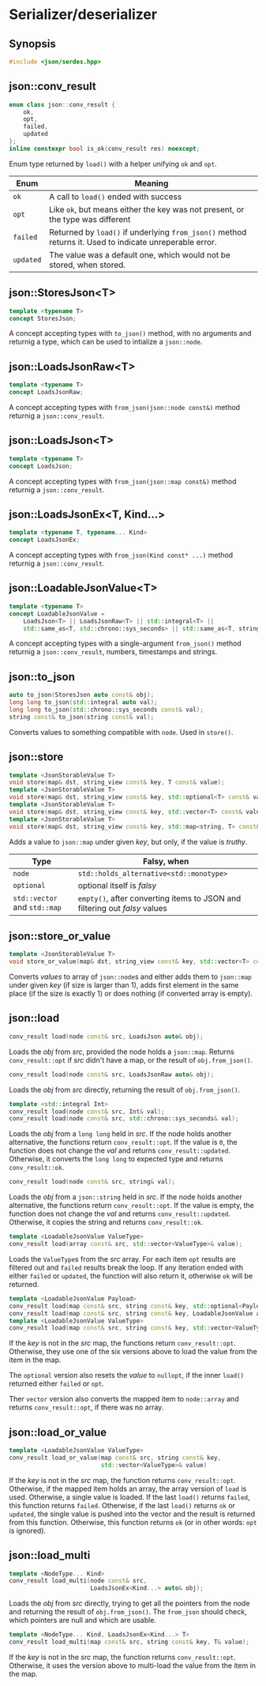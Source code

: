 # Serializer/deserializer

## Synopsis

```cpp
#include <json/serdes.hpp>
```

## json::conv_result

```cpp
enum class json::conv_result {
    ok,
    opt,
    failed,
    updated
};
inline constexpr bool is_ok(conv_result res) noexcept;
```

Enum type returned by `load()` with a helper unifying `ok` and `opt`.

| Enum | Meaning |
| ---- | ------- |
| `ok` | A call to `load()` ended with success |
| `opt` | Like `ok`, but means either the key was not present, or the type was different |
| `failed` | Returned by `load()` if underlying `from_json()` method returns it. Used to indicate unreperable error. |
| `updated` | The value was a default one, which would not be stored, when stored. |


## json::StoresJson&lt;T&gt;

```cpp
template <typename T>
concept StoresJson;
```

A concept accepting types with `to_json()` method, with no arguments and returnig a type, which can be used to intialize a `json::node`.

## json::LoadsJsonRaw&lt;T&gt;

```cpp
template <typename T>
concept LoadsJsonRaw;
```

A concept accepting types with `from_json(json::node const&)` method returnig a `json::conv_result`.

## json::LoadsJson&lt;T&gt;

```cpp
template <typename T>
concept LoadsJson;
```

A concept accepting types with `from_json(json::map const&)` method returnig a `json::conv_result`.

## json::LoadsJsonEx&lt;T, Kind...&gt;

```cpp
template <typename T, typename... Kind>
concept LoadsJsonEx;
```

A concept accepting types with `from_json(Kind const* ...)` method returnig a `json::conv_result`.

## json::LoadableJsonValue&lt;T&gt;

```cpp
template <typename T>
concept LoadableJsonValue =
    LoadsJson<T> || LoadsJsonRaw<T> || std::integral<T> ||
    std::same_as<T, std::chrono::sys_seconds> || std::same_as<T, string>;
```

A concept accepting types with a single-argument `from_json()` method returnig a `json::conv_result`, numbers, timestamps and strings.

## json::to_json

```cpp
auto to_json(StoresJson auto const& obj);
long long to_json(std::integral auto val);
long long to_json(std::chrono::sys_seconds const& val);
string const& to_json(string const& val);
```

Converts values to something compatible with `node`. Used in `store()`.

## json::store

```cpp
template <JsonStorableValue T>
void store(map& dst, string_view const& key, T const& value);
template <JsonStorableValue T>
void store(map& dst, string_view const& key, std::optional<T> const& value);
template <JsonStorableValue T>
void store(map& dst, string_view const& key, std::vector<T> const& values)
template <JsonStorableValue T>
void store(map& dst, string_view const& key, std::map<string, T> const& values);
```

Adds a value to `json::map` under given _key_, but only, if the value is _truthy_.

|Type|Falsy, when|
|----|-----------|
|`node`|`std::holds_alternative<std::monotype>`|
|`optional`|optional itself is _falsy_|
|`std::vector` and `std::map`|`empty()`, after converting items to JSON and filtering out _falsy_ values|


## json::store_or_value

```cpp
template <JsonStorableValue T>
void store_or_value(map& dst, string_view const& key, std::vector<T> const& values);
```

Converts _values_ to array of `json::node`s and either adds them to `json::map` under given _key_ (if size is larger than 1), adds first element in the same place (if the size is exactly 1) or does nothing (if converted array is empty).


## json::load

```cpp
conv_result load(node const& src, LoadsJson auto& obj);
```

Loads the _obj_ from _src_, provided the node holds a `json::map`. Returns `conv_result::opt` if _src_ didn't have a map, or the result of `obj.from_json()`.

```cpp
conv_result load(node const& src, LoadsJsonRaw auto& obj);
```

Loads the _obj_ from _src_ directly, returning the result of `obj.from_json()`.

```cpp
template <std::integral Int>
conv_result load(node const& src, Int& val);
conv_result load(node const& src, std::chrono::sys_seconds& val);
```

Loads the _obj_ from a `long long` held in _src_. If the node holds another alternative, the functions return `conv_result::opt`. If the value is `0`, the function does not change the _val_ and returns `conv_result::updated`. Otherwise, it converts the `long long` to expected type and returns `conv_result::ok`.

```cpp
conv_result load(node const& src, string& val);
```

Loads the _obj_ from a `json::string` held in _src_. If the node holds another alternative, the functions return `conv_result::opt`. If the value is empty, the function does not change the _val_ and returns `conv_result::updated`. Otherwise, it copies the string and returns `conv_result::ok`.

```cpp
template <LoadableJsonValue ValueType>
conv_result load(array const& src, std::vector<ValueType>& value);
```

Loads the `ValueType`s from the _src_ array. For each item `opt` results are filtered out and `failed` results break the loop. If any iteration ended with either `failed` or `updated`, the function will also return it, otherwise `ok` will be returned.

```cpp
template <LoadableJsonValue Payload>
conv_result load(map const& src, string const& key, std::optional<Payload>& value);
conv_result load(map const& src, string const& key, LoadableJsonValue auto& value);
template <LoadableJsonValue ValueType>
conv_result load(map const& src, string const& key, std::vector<ValueType>& value)
```

If the _key_ is not in the _src_ map, the functions return `conv_result::opt`. Otherwise, they use one of the six versions above to load the value from the item in the map.

The `optional` version also resets the _value_ to `nullopt`, if the inner `load()` returned either `failed` or `opt`.

Ther `vector` version also converts the mapped item to `node::array` and returns `conv_result::opt`, if there was no array.

## json::load_or_value

```cpp
template <LoadableJsonValue ValueType>
conv_result load_or_value(map const& src, string const& key,
                          std::vector<ValueType>& value)
```

If the _key_ is not in the _src_ map, the function returns `conv_result::opt`. Otherwise, if the mapped item holds an array, the array version of `load` is used. Otherwise, a single value is loaded. If the last `load()` returns `failed`, this function returns `failed`. Otherwise, if the last `load()` returns `ok` or `updated`, the single value is pushed into the vector and the result is returned from this function. Otherwise, this function returns `ok` (or in other words: `opt` is ignored).

## json::load_multi

```cpp
template <NodeType... Kind>
conv_result load_multi(node const& src,
                       LoadsJsonEx<Kind...> auto& obj);
```

Loads the _obj_ from _src_ directly, trying to get all the pointers from the node and returning the result of `obj.from_json()`. The `from_json` should check, which pointers are null and which are usable.


```cpp
template <NodeType... Kind, LoadsJsonEx<Kind...> T>
conv_result load_multi(map const& src, string const& key, T& value);
```

If the _key_ is not in the _src_ map, the function returns `conv_result::opt`. Otherwise, it uses the version above to multi-load the value from the item in the map.
